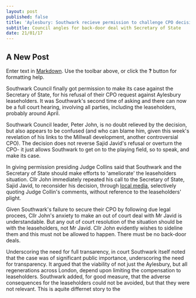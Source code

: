 ```yaml
---
layout: post
published: false
title: 'Aylesbury: Southwark recieve permission to challenge CPO decision.'
subtitle: Council angles for back-door deal with Secretary of State
date: 21/01/17
---
```

## A New Post

Enter text in [Markdown](http://daringfireball.net/projects/markdown/). Use the toolbar above, or click the **?** button for formatting help.

Southwark Council finally got permission to make its case against the Secretary of State, for his refusal of their CPO request against Aylesbury leaseholders.  It was Southwark's second time of asking and there can now be a full court hearing, involving all parties, including the leaseholders, probably around April.

Southwark Council leader, Peter John, is no doubt relieved by the decision, but also appears to be confused   (and who can blame him, given this week's revelation of his links to the Millwall development, another controversial CPO).  The decision does not reverse Sajid Javid's refusal or overturn the CPO- it just allows Southwark to get on to the playing field, so to speak, and make its case.

In giving permission presiding Judge Collins said that Southwark and the Secretary of State should make efforts to 'ameliorate' the leaseholders situation.  Cllr John immediately repeated his call to the Secretary of State, Sajid Javid, to reconsider his decision, through [local media](http://www.southwarknews.co.uk/news/council-leader-calls-government-settle-aylesbury-cpo-dispute-outside-court/), selectively quoting Judge Collin's comments, without reference to the leaseholders' plight.

Given Southwark's failure to secure their CPO by following due legal procees, Cllr John's anxiety to make an out of court deal with Mr Javid is understandable.  But any out of court resolution of the situation should be with the leaseholders, not Mr Javid. Cllr John evidently wishes to sideline them and this must not be allowed to happen.  There must be no back-door deals.

Underscoring the need for full transarency, in court Southwark itself noted that the case was of significant public importance, underscoring the need for transparency.  It argued that the viability of not just the Aylesbury, but all regenerations across London, depend upon limiting the compensation to leaseholders.  Southwark added, for good measure,  that the adverse consequences for the leaseholders could not be avoided, but that they were not relevant.  This is aquite differnet story to the 
